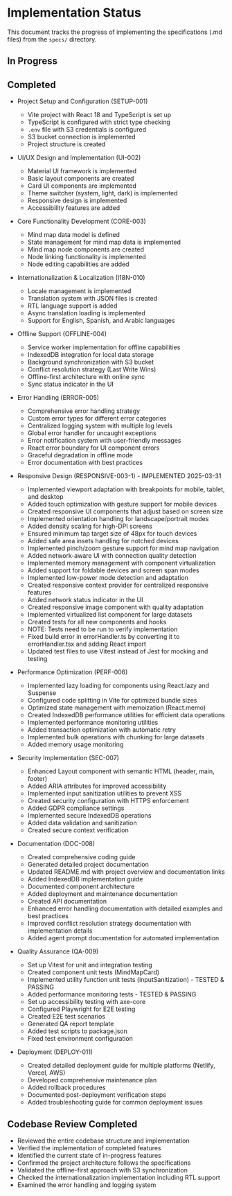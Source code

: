 # Implementation Status

This document tracks the progress of implementing the specifications (.md files) from the `specs/` directory.

## In Progress


## Completed
- Project Setup and Configuration (SETUP-001)
  - Vite project with React 18 and TypeScript is set up
  - TypeScript is configured with strict type checking
  - `.env` file with S3 credentials is configured
  - S3 bucket connection is implemented
  - Project structure is created

- UI/UX Design and Implementation (UI-002)
  - Material UI framework is implemented
  - Basic layout components are created
  - Card UI components are implemented
  - Theme switcher (system, light, dark) is implemented
  - Responsive design is implemented
  - Accessibility features are added

- Core Functionality Development (CORE-003)
  - Mind map data model is defined
  - State management for mind map data is implemented
  - Mind map node components are created
  - Node linking functionality is implemented
  - Node editing capabilities are added

- Internationalization & Localization (I18N-010)
  - Locale management is implemented
  - Translation system with JSON files is created
  - RTL language support is added
  - Async translation loading is implemented
  - Support for English, Spanish, and Arabic languages

- Offline Support (OFFLINE-004)
  - Service worker implementation for offline capabilities
  - IndexedDB integration for local data storage
  - Background synchronization with S3 bucket
  - Conflict resolution strategy (Last Write Wins)
  - Offline-first architecture with online sync
  - Sync status indicator in the UI

- Error Handling (ERROR-005)
  - Comprehensive error handling strategy
  - Custom error types for different error categories
  - Centralized logging system with multiple log levels
  - Global error handler for uncaught exceptions
  - Error notification system with user-friendly messages
  - React error boundary for UI component errors
  - Graceful degradation in offline mode
  - Error documentation with best practices

- Responsive Design (RESPONSIVE-003-1) - IMPLEMENTED 2025-03-31
  - Implemented viewport adaptation with breakpoints for mobile, tablet, and desktop
  - Added touch optimization with gesture support for mobile devices
  - Created responsive UI components that adjust based on screen size
  - Implemented orientation handling for landscape/portrait modes
  - Added density scaling for high-DPI screens
  - Ensured minimum tap target size of 48px for touch devices
  - Added safe area insets handling for notched devices
  - Implemented pinch/zoom gesture support for mind map navigation
  - Added network-aware UI with connection quality detection
  - Implemented memory management with component virtualization
  - Added support for foldable devices and screen span modes
  - Implemented low-power mode detection and adaptation
  - Created responsive context provider for centralized responsive features
  - Added network status indicator in the UI
  - Created responsive image component with quality adaptation
  - Implemented virtualized list component for large datasets
  - Created tests for all new components and hooks
  - NOTE: Tests need to be run to verify implementation
  - Fixed build error in errorHandler.ts by converting it to errorHandler.tsx and adding React import
  - Updated test files to use Vitest instead of Jest for mocking and testing

- Performance Optimization (PERF-006)
  - Implemented lazy loading for components using React.lazy and Suspense
  - Configured code splitting in Vite for optimized bundle sizes
  - Optimized state management with memoization (React.memo)
  - Created IndexedDB performance utilities for efficient data operations
  - Implemented performance monitoring utilities
  - Added transaction optimization with automatic retry
  - Implemented bulk operations with chunking for large datasets
  - Added memory usage monitoring

- Security Implementation (SEC-007)
  - Enhanced Layout component with semantic HTML (header, main, footer)
  - Added ARIA attributes for improved accessibility
  - Implemented input sanitization utilities to prevent XSS
  - Created security configuration with HTTPS enforcement
  - Added GDPR compliance settings
  - Implemented secure IndexedDB operations
  - Added data validation and sanitization
  - Created secure context verification

- Documentation (DOC-008)
  - Created comprehensive coding guide
  - Generated detailed project documentation
  - Updated README.md with project overview and documentation links
  - Added IndexedDB implementation guide
  - Documented component architecture
  - Added deployment and maintenance documentation
  - Created API documentation
  - Enhanced error handling documentation with detailed examples and best practices
  - Improved conflict resolution strategy documentation with implementation details
  - Added agent prompt documentation for automated implementation

- Quality Assurance (QA-009)
  - Set up Vitest for unit and integration testing
  - Created component unit tests (MindMapCard)
  - Implemented utility function unit tests (inputSanitization) - TESTED & PASSING
  - Added performance monitoring tests - TESTED & PASSING
  - Set up accessibility testing with axe-core
  - Configured Playwright for E2E testing
  - Created E2E test scenarios
  - Generated QA report template
  - Added test scripts to package.json
  - Fixed test environment configuration

- Deployment (DEPLOY-011)
  - Created detailed deployment guide for multiple platforms (Netlify, Vercel, AWS)
  - Developed comprehensive maintenance plan
  - Added rollback procedures
  - Documented post-deployment verification steps
  - Added troubleshooting guide for common deployment issues

## Codebase Review Completed
- Reviewed the entire codebase structure and implementation
- Verified the implementation of completed features
- Identified the current state of in-progress features
- Confirmed the project architecture follows the specifications
- Validated the offline-first approach with S3 synchronization
- Checked the internationalization implementation including RTL support
- Examined the error handling and logging system
